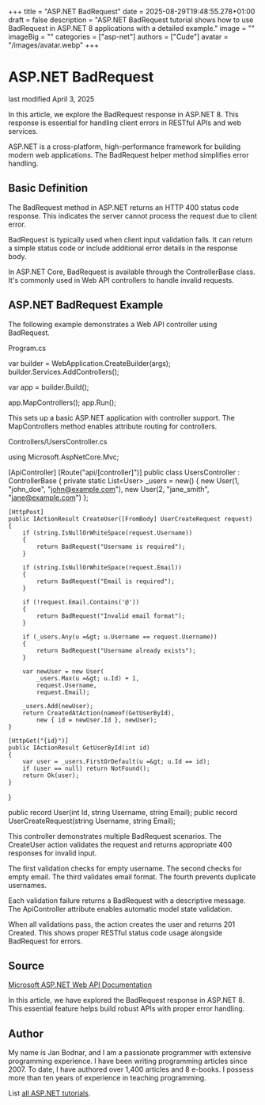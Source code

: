 +++
title = "ASP.NET BadRequest"
date = 2025-08-29T19:48:55.278+01:00
draft = false
description = "ASP.NET BadRequest tutorial shows how to use BadRequest in ASP.NET 8 applications with a detailed example."
image = ""
imageBig = ""
categories = ["asp-net"]
authors = ["Cude"]
avatar = "/images/avatar.webp"
+++

# ASP.NET BadRequest

last modified April 3, 2025

In this article, we explore the BadRequest response in ASP.NET 8. This response
is essential for handling client errors in RESTful APIs and web services.

ASP.NET is a cross-platform, high-performance framework for building modern web
applications. The BadRequest helper method simplifies error handling.

## Basic Definition

The BadRequest method in ASP.NET returns an HTTP 400 status code response. This
indicates the server cannot process the request due to client error.

BadRequest is typically used when client input validation fails. It can return
a simple status code or include additional error details in the response body.

In ASP.NET Core, BadRequest is available through the ControllerBase class. It's
commonly used in Web API controllers to handle invalid requests.

## ASP.NET BadRequest Example

The following example demonstrates a Web API controller using BadRequest.

Program.cs
  

var builder = WebApplication.CreateBuilder(args);
builder.Services.AddControllers();

var app = builder.Build();

app.MapControllers();
app.Run();

This sets up a basic ASP.NET application with controller support. The
MapControllers method enables attribute routing for controllers.

Controllers/UsersController.cs
  

using Microsoft.AspNetCore.Mvc;

[ApiController]
[Route("api/[controller]")]
public class UsersController : ControllerBase
{
    private static List&lt;User&gt; _users = new()
    {
        new User(1, "john_doe", "john@example.com"),
        new User(2, "jane_smith", "jane@example.com")
    };

    [HttpPost]
    public IActionResult CreateUser([FromBody] UserCreateRequest request)
    {
        if (string.IsNullOrWhiteSpace(request.Username))
        {
            return BadRequest("Username is required");
        }

        if (string.IsNullOrWhiteSpace(request.Email))
        {
            return BadRequest("Email is required");
        }

        if (!request.Email.Contains('@'))
        {
            return BadRequest("Invalid email format");
        }

        if (_users.Any(u =&gt; u.Username == request.Username))
        {
            return BadRequest("Username already exists");
        }

        var newUser = new User(
            _users.Max(u =&gt; u.Id) + 1,
            request.Username,
            request.Email);

        _users.Add(newUser);
        return CreatedAtAction(nameof(GetUserById), 
            new { id = newUser.Id }, newUser);
    }

    [HttpGet("{id}")]
    public IActionResult GetUserById(int id)
    {
        var user = _users.FirstOrDefault(u =&gt; u.Id == id);
        if (user == null) return NotFound();
        return Ok(user);
    }
}

public record User(int Id, string Username, string Email);
public record UserCreateRequest(string Username, string Email);

This controller demonstrates multiple BadRequest scenarios. The CreateUser action
validates the request and returns appropriate 400 responses for invalid input.

The first validation checks for empty username. The second checks for empty
email. The third validates email format. The fourth prevents duplicate usernames.

Each validation failure returns a BadRequest with a descriptive message. The
ApiController attribute enables automatic model state validation.

When all validations pass, the action creates the user and returns 201 Created.
This shows proper RESTful status code usage alongside BadRequest for errors.

## Source

[Microsoft ASP.NET Web API Documentation](https://learn.microsoft.com/en-us/aspnet/core/web-api/?view=aspnetcore-8.0)

In this article, we have explored the BadRequest response in ASP.NET 8. This
essential feature helps build robust APIs with proper error handling.

## Author

My name is Jan Bodnar, and I am a passionate programmer with extensive
programming experience. I have been writing programming articles since 2007.
To date, I have authored over 1,400 articles and 8 e-books. I possess more
than ten years of experience in teaching programming.

List [all ASP.NET tutorials](/all/#asp-net).